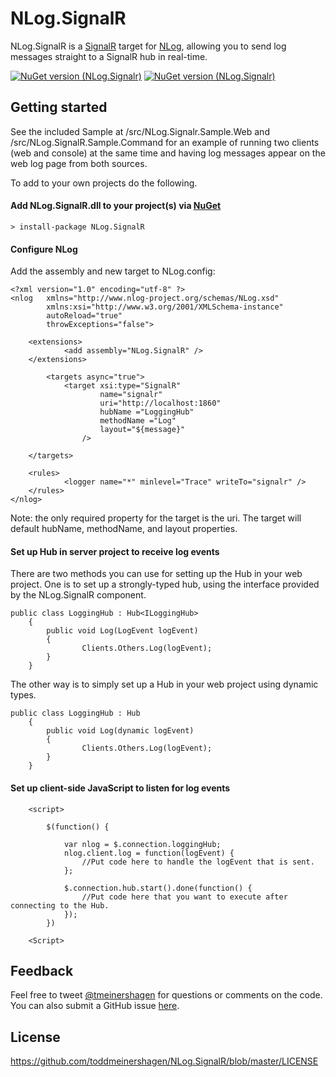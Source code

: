NLog.SignalR
============

NLog.SignalR is a [SignalR](https://github.com/SignalR/SignalR) target for [NLog](https://github.com/jkowalski/NLog), allowing you to send log messages straight to a SignalR hub in real-time.

[![NuGet version (NLog.Signalr)](https://img.shields.io/nuget/v/NLog.Signalr.svg?style=flat)](https://www.nuget.org/packages/NLog.Signalr/)
[![NuGet version (NLog.Signalr)](https://img.shields.io/nuget/dt/NLog.Signalr.svg?style=flat)](https://www.nuget.org/packages/NLog.Signalr/)

## Getting started

See the included Sample at /src/NLog.Signalr.Sample.Web and /src/NLog.SignalR.Sample.Command for an example of running two clients (web and console) at the same time and having log messages appear on the web log page from both sources.

To add to your own projects do the following.

#### Add NLog.SignalR.dll to your project(s) via [NuGet](http://www.nuget.org/packages/NLog.SignalR/)

	> install-package NLog.SignalR

#### Configure NLog

Add the assembly and new target to NLog.config:

	<?xml version="1.0" encoding="utf-8" ?>
	<nlog 	xmlns="http://www.nlog-project.org/schemas/NLog.xsd"
      		xmlns:xsi="http://www.w3.org/2001/XMLSchema-instance"
      		autoReload="true"
      		throwExceptions="false">

  		<extensions>
    			<add assembly="NLog.SignalR" />
  		</extensions>

    		<targets async="true">
    			<target xsi:type="SignalR"
            			name="signalr"
            			uri="http://localhost:1860"
            			hubName ="LoggingHub"
            			methodName ="Log"
            			layout="${message}"
            		/>

  		</targets>
  		
		<rules>
    			<logger name="*" minlevel="Trace" writeTo="signalr" />
  		</rules>
	</nlog>

Note:  the only required property for the target is the uri.  The target will default hubName, methodName, and layout properties.

#### Set up Hub in server project to receive log events

There are two methods you can use for setting up the Hub in your web project.  One is to set up a strongly-typed hub, using the interface provided by the NLog.SignalR component.

	public class LoggingHub : Hub<ILoggingHub>
    	{
        	public void Log(LogEvent logEvent)
        	{
            		Clients.Others.Log(logEvent);
        	}
    	}

The other way is to simply set up a Hub in your web project using dynamic types.

	public class LoggingHub : Hub
    	{
        	public void Log(dynamic logEvent)
    		{
            		Clients.Others.Log(logEvent);
        	}
    	}

#### Set up client-side JavaScript to listen for log events

    	<script>
        
		    $(function() {
            	
			    var nlog = $.connection.loggingHub;
                nlog.client.log = function(logEvent) {
				    //Put code here to handle the logEvent that is sent.
			    };

                $.connection.hub.start().done(function() {
				    //Put code here that you want to execute after connecting to the Hub.
			    });
		    })		

        <Script>

## Feedback

Feel free to tweet [@tmeinershagen](http://twitter.com/tmeinershagen) for questions or comments on the code.  You can also submit a GitHub issue [here](https://github.com/toddmeinershagen/NLog.SignalR/issues).

## License

https://github.com/toddmeinershagen/NLog.SignalR/blob/master/LICENSE
